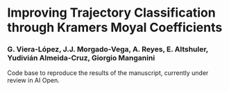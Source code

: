 # Improving Trajectory Classification through Kramers Moyal Coefficients

### G. Viera-López, J.J. Morgado-Vega, A. Reyes, E. Altshuler, Yudivián Almeida-Cruz, Giorgio Manganini

Code base to reproduce the results of the manuscript, currently under review in AI Open.